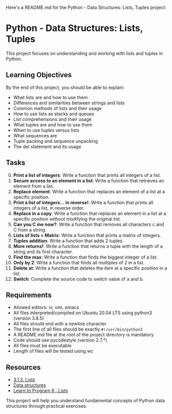 Here's a README.md for the Python - Data Structures: Lists, Tuples project:

# Python - Data Structures: Lists, Tuples

This project focuses on understanding and working with lists and tuples in Python.

## Learning Objectives

By the end of this project, you should be able to explain:

- What lists are and how to use them
- Differences and similarities between strings and lists
- Common methods of lists and their usage
- How to use lists as stacks and queues
- List comprehensions and their usage
- What tuples are and how to use them
- When to use tuples versus lists
- What sequences are
- Tuple packing and sequence unpacking
- The del statement and its usage

## Tasks

0. **Print a list of integers**: Write a function that prints all integers of a list.
1. **Secure access to an element in a list**: Write a function that retrieves an element from a list.
2. **Replace element**: Write a function that replaces an element of a list at a specific position.
3. **Print a list of integers... in reverse!**: Write a function that prints all integers of a list, in reverse order.
4. **Replace in a copy**: Write a function that replaces an element in a list at a specific position without modifying the original list.
5. **Can you C me now?**: Write a function that removes all characters c and C from a string.
6. **Lists of lists = Matrix**: Write a function that prints a matrix of integers.
7. **Tuples addition**: Write a function that adds 2 tuples.
8. **More returns!**: Write a function that returns a tuple with the length of a string and its first character.
9. **Find the max**: Write a function that finds the biggest integer of a list.
10. **Only by 2**: Write a function that finds all multiples of 2 in a list.
11. **Delete at**: Write a function that deletes the item at a specific position in a list.
12. **Switch**: Complete the source code to switch value of a and b.

## Requirements

- Allowed editors: vi, vim, emacs
- All files interpreted/compiled on Ubuntu 20.04 LTS using python3 (version 3.8.5)
- All files should end with a newline character
- The first line of all files should be exactly `#!/usr/bin/python3`
- A README.md file at the root of the project directory is mandatory
- Code should use pycodestyle (version 2.7.*)
- All files must be executable
- Length of files will be tested using wc

## Resources

- [3.1.3. Lists](https://docs.python.org/3/tutorial/introduction.html#lists)
- [Data structures](https://docs.python.org/3/tutorial/datastructures.html)
- [Learn to Program 6 : Lists](https://www.youtube.com/watch?v=A1HUzrvS-Pw)

This project will help you understand fundamental concepts of Python data structures through practical exercises.
